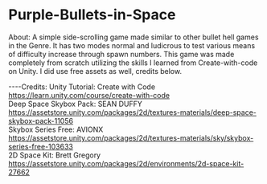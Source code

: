 # Purple-Bullets-in-Space
About: A simple side-scrolling game made similar to other bullet hell games in the Genre. It has
two modes normal and ludicrous to test various means of difficulty increase through spawn numbers.
This game was made completely from scratch utilizing the skills I learned from Create-with-code on Unity.
I did use free assets as well, credits below.

----Credits:
Unity Tutorial: Create with Code https://learn.unity.com/course/create-with-code
<br/>Deep Space Skybox Pack: SEAN DUFFY https://assetstore.unity.com/packages/2d/textures-materials/deep-space-skybox-pack-11056
<br/>Skybox Series Free: AVIONX https://assetstore.unity.com/packages/2d/textures-materials/sky/skybox-series-free-103633
<br/>2D Space Kit: Brett Gregory https://assetstore.unity.com/packages/2d/environments/2d-space-kit-27662
